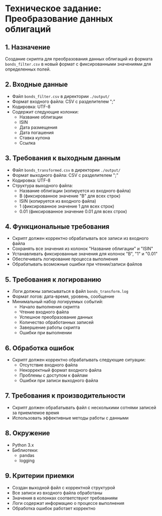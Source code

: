 # Техническое задание: Преобразование данных облигаций

## 1. Назначение
Создание скрипта для преобразования данных облигаций из формата `bonds_filter.csv` в новый формат с фиксированными значениями для определенных полей.

## 2. Входные данные
- Файл `bonds_filter.csv` в директории `./output/`
- Формат входного файла: CSV с разделителем ";"
- Кодировка: UTF-8
- Содержит следующие колонки:
  - Название облигации
  - ISIN
  - Дата размещения
  - Дата погашения
  - Ставка купона
  - Ссылка

## 3. Требования к выходным данным
- Файл `bonds_transformed.csv` в директории `./output/`
- Формат выходного файла: CSV с разделителем ";"
- Кодировка: UTF-8
- Структура выходного файла:
  - Название облигации (копируется из входного файла)
  - B (фиксированное значение "B" для всех строк)
  - ISIN (копируется из входного файла)
  - 1 (фиксированное значение 1 для всех строк)
  - 0.01 (фиксированное значение 0.01 для всех строк)

## 4. Функциональные требования
- Скрипт должен корректно обрабатывать все записи из входного файла
- Сохранять все значения из колонок "Название облигации" и "ISIN"
- Устанавливать фиксированные значения для колонок "B", "1" и "0.01"
- Обеспечивать логирование процесса выполнения
- Обрабатывать возможные ошибки при чтении/записи файлов

## 5. Требования к логированию
- Логи должны записываться в файл `bonds_transform.log`
- Формат логов: дата-время, уровень, сообщение
- Минимальный набор логируемых событий:
  - Начало выполнения скрипта
  - Чтение входного файла
  - Успешное преобразование данных
  - Количество обработанных записей
  - Завершение работы скрипта
  - Ошибки при выполнении

## 6. Обработка ошибок
- Скрипт должен корректно обрабатывать следующие ситуации:
  - Отсутствие входного файла
  - Некорректный формат входного файла
  - Проблемы с доступом к файлам
  - Ошибки при записи выходного файла

## 7. Требования к производительности
- Скрипт должен обрабатывать файл с несколькими сотнями записей за приемлемое время
- Использовать эффективные методы работы с данными

## 8. Окружение
- Python 3.x
- Библиотеки:
  - pandas
  - logging

## 9. Критерии приемки
- Создан выходной файл с корректной структурой
- Все записи из входного файла обработаны
- Значения в колонках соответствуют требованиям
- Логи содержат информацию о процессе выполнения
- Обработка ошибок работает корректно 